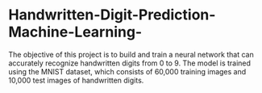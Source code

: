 # Handwritten-Digit-Prediction-Machine-Learning-
The objective of this project is to build and train a neural network that can accurately recognize handwritten digits from 0 to 9. The model is trained using the MNIST dataset, which consists of 60,000 training images and 10,000 test images of handwritten digits.
